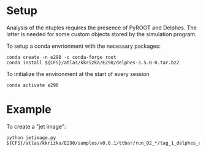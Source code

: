 # Setup

Analysis of the ntuples requires the presence of PyROOT and Delphes. The latter is needed for some custom objects stored by the simulation program.

To setup a conda envrionment with the necessary packages:
```
conda create -n e290 -c conda-forge root
conda install ${CFS}/atlas/kkrizka/E290/delphes-3.5.0-0.tar.bz2
```

To initialize the environment at the start of every session
```
conda activate e290
```

# Example
To create a "jet image":
```
python jetimage.py ${CFS}/atlas/kkrizka/E290/samples/v0.0.1/ttbar/run_02_*/tag_1_delphes_events.root
```